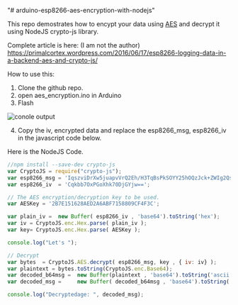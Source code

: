 "# arduino-esp8266-aes-encryption-with-nodejs" 

This repo demostrates how to encypt your data using [AES](https://github.com/spaniakos/AES) and decrypt it using NodeJS crypto-js library.

Complete article is here: (I am not the author)
https://primalcortex.wordpress.com/2016/06/17/esp8266-logging-data-in-a-backend-aes-and-crypto-js/

How to use this:

1. Clone the github repo.
2. open aes_encryption.ino in Arduino
3. Flash

![conole output](https://github.com/kakopappa/arduino-esp8266-aes-encryption-with-nodejs/blob/master/iv-5-snap.png "Console")


4. Copy the iv, encrypted data and replace the esp8266_msg, esp8266_iv in the javascript code below.


Here is the NodeJS Code.

```javascript
//npm install --save-dev crypto-js
var CryptoJS = require("crypto-js");
var esp8266_msg = 'IqszviDrXw5juapvVrQ2Eh/H3TqBsPkSOYY25hOQzJck+ZWIg2QsgBqYQv6lWHcdOclvVLOSOouk3PmGfIXv//cURM8UBJkKF83fPawwuxg=';
var esp8266_iv  = 'Cqkbb7OxPGoXhk70DjGYjw==';

// The AES encryption/decryption key to be used.
var AESKey = '2B7E151628AED2A6ABF7158809CF4F3C';

var plain_iv =  new Buffer( esp8266_iv , 'base64').toString('hex');
var iv = CryptoJS.enc.Hex.parse( plain_iv );
var key= CryptoJS.enc.Hex.parse( AESKey );

console.log("Let's ");

// Decrypt
var bytes  = CryptoJS.AES.decrypt( esp8266_msg, key , { iv: iv} );
var plaintext = bytes.toString(CryptoJS.enc.Base64);
var decoded_b64msg =  new Buffer(plaintext , 'base64').toString('ascii');
var decoded_msg =     new Buffer( decoded_b64msg , 'base64').toString('ascii');

console.log("Decryptedage: ", decoded_msg);
```
